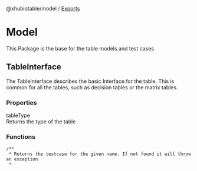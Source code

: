 @xhubiotable/model / [Exports](modules.md)

# Model

This Package is the base for the table models and test cases

## TableInterface

The TableInterface describes the basic Interface for the table. This is
common for all the tables, such as decision tables or the matrix tables.

### Properties

tableType  
Returns the type of the table

### Functions

    /**
     * Returns the testcase for the given name. If not found it will throw an exception
     *

